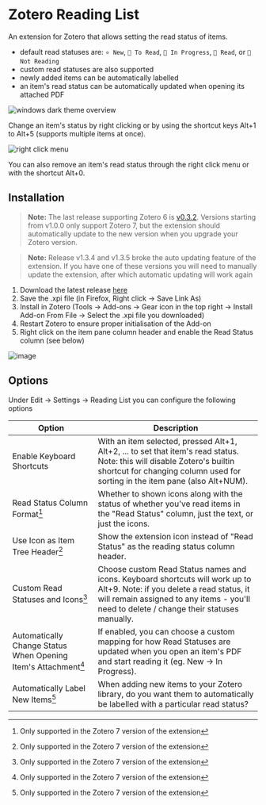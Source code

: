 # Zotero Reading List

An extension for Zotero that allows setting the read status of items.

-   default read statuses are: `⭐ New`, `📙 To Read`, `📖 In Progress`, `📗 Read`, or `📕 Not Reading`
-   custom read statuses are also supported
-   newly added items can be automatically labelled
-   an item's read status can be automatically updated when opening its attached PDF

![windows dark theme overview](https://github.com/Dominic-DallOsto/zotero-reading-list/assets/26859884/e35ef424-02cd-4bec-8866-3e1d30c9aadf)

Change an item's status by right clicking or by using the shortcut keys Alt+1 to Alt+5 (supports multiple items at once).

![right click menu](https://github.com/Dominic-DallOsto/zotero-reading-list/assets/26859884/10c46660-445d-4591-ad99-777fe58f788f)

You can also remove an item's read status through the right click menu or with the shortcut Alt+0.

## Installation

> **Note:** The last release supporting Zotero 6 is [v0.3.2](https://github.com/Dominic-DallOsto/zotero-reading-list/releases/tag/v0.3.2). Versions starting from v1.0.0 only support Zotero 7, but the extension should automatically update to the new version when you upgrade your Zotero version.

> **Note:** Release v1.3.4 and v1.3.5 broke the auto updating feature of the extension. If you have one of these versions you will need to manually update the extension, after which automatic updating will work again

1. Download the latest release [here](https://github.com/Dominic-DallOsto/zotero-reading-list/releases/latest)
2. Save the .xpi file (in Firefox, Right click -> Save Link As)
3. Install in Zotero (Tools -> Add-ons -> Gear icon in the top right -> Install Add-on From File -> Select the .xpi file you downloaded)
4. Restart Zotero to ensure proper initialisation of the Add-on
5. Right click on the item pane column header and enable the Read Status column (see below)

![image](https://github.com/Dominic-DallOsto/zotero-reading-list/assets/26859884/e0dcc5b3-ffee-4120-96c8-81e6903d30b7)

## Options

Under Edit -> Settings -> Reading List you can configure the following options

| Option                                                         | Description                                                                                                                                                                                                            |
| -------------------------------------------------------------- | ---------------------------------------------------------------------------------------------------------------------------------------------------------------------------------------------------------------------- |
| Enable Keyboard Shortcuts                                      | With an item selected, pressed Alt+1, Alt+2, ... to set that item's read status. Note: this will disable Zotero's builtin shortcut for changing column used for sorting in the item pane (also Alt+NUM).               |
| Read Status Column Format[^1]                                  | Whether to shown icons along with the status of whether you've read items in the "Read Status" column, just the text, or just the icons.                                                                               |
| Use Icon as Item Tree Header[^1]                               | Show the extension icon instead of "Read Status" as the reading status column header.                                                                                                                                  |
| Custom Read Statuses and Icons[^1]                             | Choose custom Read Status names and icons. Keyboard shortcuts will work up to Alt+9. Note: if you delete a read status, it will remain assigned to any items - you'll need to delete / change their statuses manually. |
| Automatically Change Status When Opening Item's Attachment[^1] | If enabled, you can choose a custom mapping for how Read Statuses are updated when you open an item's PDF and start reading it (eg. New -> In Progress).                                                               |
| Automatically Label New Items[^1]                              | When adding new items to your Zotero library, do you want them to automatically be labelled with a particular read status?                                                                                             |

[^1]: Only supported in the Zotero 7 version of the extension
